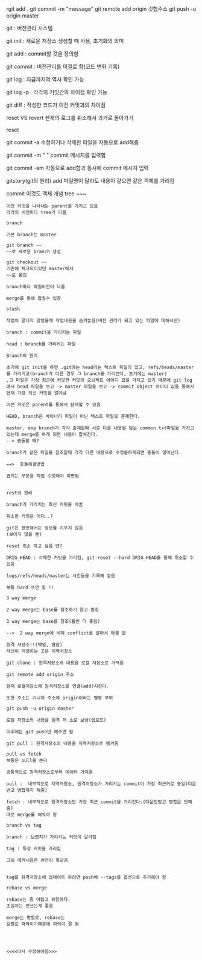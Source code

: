 rgit add .
git commit -m "message"
git remote add origin 깃헙주소
git push -u origin master

git : 버전관리 시스템

git init :  새로운 저장소 생성할 때 사용, 초기화의 의미

git add : commit할 것을 정의함

git commit : 버전관리를 이걸로 함(코드 변화 기록)

git log : 지금까지의 역사 확인 가능

git log -p : 각각의 커밋간의 차이점 확인 가능

git diff : 작성한 코드가 이전 커밋과의 차이점

reset VS revert
현재의 로그를 취소해서 과거로 돌아가기

reset 

git commit -a
수정하거나 삭제한 파일을 자동으로 add해줌

git commit -m " "
commit 메시지를 입력함

git commit -am
자동으로 add함과 동시에 commit 메시지 입력

gitstory(git의 원리)
add
파일명이 달라도 내용이 같으면 같은 객체를 가리킴

commit
이것도 객체 개념
tree ~~~
~~~안에는 파일들이 있음
이전 커밋을 나타내는 parent를 가지고 있음
각각의 버전마다 tree가 다름

branch

기본 branch는 master

git branch ~~
~~로 새로운 branch 생성

git checkout ~~
기존에 체크되어있던 master에서
~~로 옮김

branch마다 파일버전이 다름

merge를 통해 합칠수 있음

stash

작업이 끝나지 않았을때 작업내용을 숨겨놓음(버전 관리가 되고 있는 파일에 대해서만)

branch : commit을 가리키는 파일

head : branch를 가리키는 파일

Branch의 원리

초기에 git init을 하면 .git에는 head라는 텍스트 파일이 있고, refs/heads/master 를 가리키고(branch가 다른 경우 그 branch를 가리킨다, 초기에는 master)
,그 파일은 가장 최근에 커밋한 커밋의 오브젝트 아이디 값을 가지고 있기 때문에 git log에서 head 파일을 보고 -> master 파일을 보고 -> commit object 아이디 값을 통해서 현재 가장 최신 커밋을 알아냄

이전 커밋은 parent를 통해서 탐색할 수 있음

HEAD, branch은 바이너리 파일이 아닌 텍스트 파일로 존재한다.

master, exp branch가 각각 존재할때 서로 다른 내용을 담는 common.txt파일을 가지고 있는데 merge를 하게 되면 내용이 합쳐진다.
--> 충돌할 때?

branch가 같은 파일을 참조할때 각각 다른 내용으로 수정을하게되면 충돌이 일어난다.

==>  충돌해결방법

겹치는 부분을 직접 수정해야 하면됨


rest의 원리

branch가 가리키는 최신 커밋을 바꿈

취소한 커밋은 어디..?

git은 웬만해서는 정보를 지우지 않음
(보이지 않을 뿐)

reset 취소 하고 싶을 땐?

ORIG_HEAD : 삭제한 커밋을 가리킴, git reset --hard ORIG_HEAD를 통해 취소할 수 있음 

logs/refs/heads/master는 사건들을 기록해 놓음

보통 hard 쓰면 됨 !!

3 way merge

2 way merge는 base를 참조하기 않고 합침

3 way merge는 base를 참조(훨씬 더 좋음)

-->  2 way merge에 비해 conflict를 알아서 해결 함

원격 저장소!!(백업, 협업)
자신이 저장하는 곳은 지역저장소

git clone : 원격저장소의 내용을 로컬 저장소로 가져옴

git remote add origin 주소

현재 로컬저장소에 원격저장소를 연결(add)시킨다. 

또한 주소는 기니까 주소에 origin이라는 별명 부여

git push -u origin master

로컬 저장소의 내용을 원격 저 소로 보냄(업로드)

이후에는 git push만 해주면 됨

git pull : 원격저장소의 내용을 지역저장소로 땡겨옴

pull vs fetch
보통은 pull을 쓴다

공통적으로 원격저장소로부터 데이터 가져옴

pull :  내부적으로 지역저장소, 원격저장소가 가리키는 commit이 가장 최근꺼로 동일(다운받고 병합까지 해줌)

fetch : 내부적으로 원격저장소만 가장 최근 commit을 가리킨다.(다운만받고 병합은 안해줌)
따로 merge를 해줘야 함

branch vs tag

branch : 브랜치가 가리키는 커밋이 달라짐

tag : 특정 커밋을 가리킴

그외 메커니즘은 완전히 똑같음


tag를 원격저장소에 업데이트 하려면 push에 --tags를 옵션으로 추가해야 함

rebase vs merge

rebase는 좀 어렵고 위험하다.
초심자는 안쓰는게 좋음

merge는 병렬로, rebase는
일렬로 파악이기때문에 파악이 잘 됨




<<<<다시 수정해야함>>>